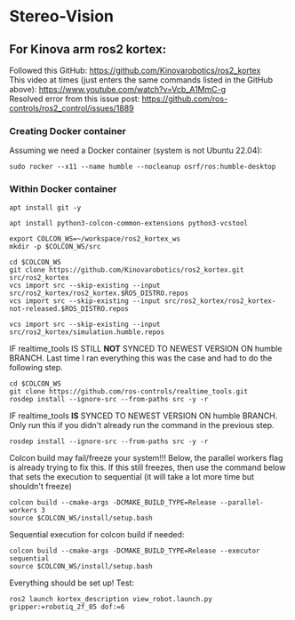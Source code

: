 # Stereo-Vision

## For Kinova arm ros2 kortex:
Followed this GitHub: https://github.com/Kinovarobotics/ros2_kortex <br />
This video at times (just enters the same commands listed in the GitHub above): https://www.youtube.com/watch?v=Vcb_A1MmC-g <br />
Resolved error from this issue post: https://github.com/ros-controls/ros2_control/issues/1889 <br />

### Creating Docker container
Assuming we need a Docker container (system is not Ubuntu 22.04):
```
sudo rocker --x11 --name humble --nocleanup osrf/ros:humble-desktop
```
### Within Docker container
```
apt install git -y
```
```
apt install python3-colcon-common-extensions python3-vcstool
```
```
export COLCON_WS=~/workspace/ros2_kortex_ws
mkdir -p $COLCON_WS/src
```
```
cd $COLCON_WS
git clone https://github.com/Kinovarobotics/ros2_kortex.git src/ros2_kortex
vcs import src --skip-existing --input src/ros2_kortex/ros2_kortex.$ROS_DISTRO.repos
vcs import src --skip-existing --input src/ros2_kortex/ros2_kortex-not-released.$ROS_DISTRO.repos
```
```
vcs import src --skip-existing --input src/ros2_kortex/simulation.humble.repos
```
IF realtime_tools IS STILL **NOT** SYNCED TO NEWEST VERSION ON humble BRANCH. Last time I ran everything this was the case and had to do the following step.
```
cd $COLCON_WS
git clone https://github.com/ros-controls/realtime_tools.git
rosdep install --ignore-src --from-paths src -y -r
```
IF realtime_tools **IS** SYNCED TO NEWEST VERSION ON humble BRANCH. Only run this if you didn't already run the command in the previous step.
```
rosdep install --ignore-src --from-paths src -y -r
```
Colcon build may fail/freeze your system!!! Below, the parallel workers flag is already trying to fix this. If this still freezes, then use the command below that sets the execution to sequential (it will take a lot more time but shouldn't freeze)
```
colcon build --cmake-args -DCMAKE_BUILD_TYPE=Release --parallel-workers 3
source $COLCON_WS/install/setup.bash
```
Sequential execution for colcon build if needed:
```
colcon build --cmake-args -DCMAKE_BUILD_TYPE=Release --executor sequential
source $COLCON_WS/install/setup.bash
```
Everything should be set up! Test:
```
ros2 launch kortex_description view_robot.launch.py gripper:=robotiq_2f_85 dof:=6
```
